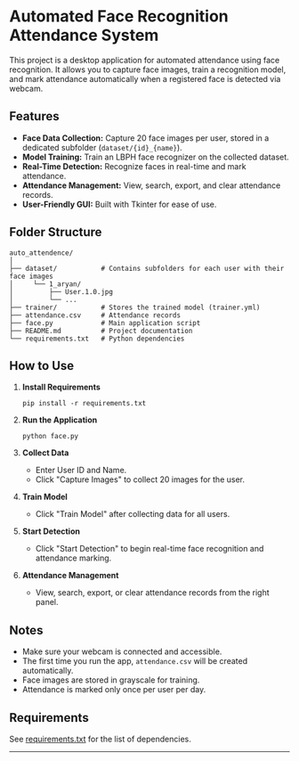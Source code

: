 # Automated Face Recognition Attendance System

This project is a desktop application for automated attendance using face recognition. It allows you to capture face images, train a recognition model, and mark attendance automatically when a registered face is detected via webcam.

## Features

- **Face Data Collection:** Capture 20 face images per user, stored in a dedicated subfolder (`dataset/{id}_{name}`).
- **Model Training:** Train an LBPH face recognizer on the collected dataset.
- **Real-Time Detection:** Recognize faces in real-time and mark attendance.
- **Attendance Management:** View, search, export, and clear attendance records.
- **User-Friendly GUI:** Built with Tkinter for ease of use.

## Folder Structure

```
auto_attendence/
│
├── dataset/           # Contains subfolders for each user with their face images
│     └── 1_aryan/
│         ├── User.1.0.jpg
│         └── ...
├── trainer/           # Stores the trained model (trainer.yml)
├── attendance.csv     # Attendance records
├── face.py            # Main application script
├── README.md          # Project documentation
└── requirements.txt   # Python dependencies
```

## How to Use

1. **Install Requirements**
   ```
   pip install -r requirements.txt
   ```

2. **Run the Application**
   ```
   python face.py
   ```

3. **Collect Data**
   - Enter User ID and Name.
   - Click "Capture Images" to collect 20 images for the user.

4. **Train Model**
   - Click "Train Model" after collecting data for all users.

5. **Start Detection**
   - Click "Start Detection" to begin real-time face recognition and attendance marking.

6. **Attendance Management**
   - View, search, export, or clear attendance records from the right panel.

## Notes

- Make sure your webcam is connected and accessible.
- The first time you run the app, `attendance.csv` will be created automatically.
- Face images are stored in grayscale for training.
- Attendance is marked only once per user per day.

## Requirements

See [requirements.txt](requirements.txt) for the list of dependencies.

---


